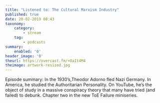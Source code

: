 ```yaml
---
title: "Listened to: The Cultural Marxism Industry"
published: true
date: 20-02-2019 08:43
taxonomy:
    category:
        - stream
    tag:
        - podcasts
summary:
    enabled: '0'
header_image: '0'
theurl: https://overcast.fm/+OaIt4M4
theimage: artwork-resized.jpg
--- 
```

Episode summary: In the 1930’s,Theodor Adorno fled Nazi Germany. In America, he studied the Authoritarian Personality. On YouTube, he’s the object of study in a massive conspiracy theory that many have tried (and failed) to debunk. Chapter two in the new ToE Failure miniseries.
